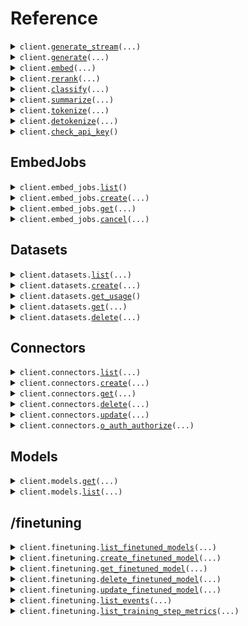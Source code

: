 # Reference
<details><summary><code>client.<a href="src/cohere/base_client.py">generate_stream</a>(...)</code></summary>
<dl>
<dd>

#### 📝 Description

<dl>
<dd>

<dl>
<dd>

> 🚧 Warning
>
> This API is marked as "Legacy" and is no longer maintained. Follow the [migration guide](/docs/migrating-from-cogenerate-to-cochat) to start using the Chat API.

Generates realistic text conditioned on a given input.
</dd>
</dl>
</dd>
</dl>

#### 🔌 Usage

<dl>
<dd>

<dl>
<dd>

```python
from cohere.client import Client

client = Client(
    client_name="YOUR_CLIENT_NAME",
    token="YOUR_TOKEN",
)
response = client.generate_stream(
    prompt="string",
    model="string",
    num_generations=1,
    max_tokens=1,
    truncate="NONE",
    temperature=1.1,
    seed=1,
    preset="string",
    end_sequences=["string"],
    stop_sequences=["string"],
    k=1,
    p=1.1,
    frequency_penalty=1.1,
    presence_penalty=1.1,
    return_likelihoods="GENERATION",
    raw_prompting=True,
)
for chunk in response:
    yield chunk

```
</dd>
</dl>
</dd>
</dl>

#### ⚙️ Parameters

<dl>
<dd>

<dl>
<dd>

**prompt:** `str` 

The input text that serves as the starting point for generating the response.
Note: The prompt will be pre-processed and modified before reaching the model.

    
</dd>
</dl>

<dl>
<dd>

**model:** `typing.Optional[str]` 

The identifier of the model to generate with. Currently available models are `command` (default), `command-nightly` (experimental), `command-light`, and `command-light-nightly` (experimental).
Smaller, "light" models are faster, while larger models will perform better. [Custom models](/docs/training-custom-models) can also be supplied with their full ID.
    
</dd>
</dl>

<dl>
<dd>

**num_generations:** `typing.Optional[int]` — The maximum number of generations that will be returned. Defaults to `1`, min value of `1`, max value of `5`.

    
</dd>
</dl>

<dl>
<dd>

**max_tokens:** `typing.Optional[int]` 

The maximum number of tokens the model will generate as part of the response. Note: Setting a low value may result in incomplete generations.

This parameter is off by default, and if it's not specified, the model will continue generating until it emits an EOS completion token. See [BPE Tokens](/bpe-tokens-wiki) for more details.

Can only be set to `0` if `return_likelihoods` is set to `ALL` to get the likelihood of the prompt.

    
</dd>
</dl>

<dl>
<dd>

**truncate:** `typing.Optional[GenerateStreamRequestTruncate]` 

One of `NONE|START|END` to specify how the API will handle inputs longer than the maximum token length.

Passing `START` will discard the start of the input. `END` will discard the end of the input. In both cases, input is discarded until the remaining input is exactly the maximum input token length for the model.

If `NONE` is selected, when the input exceeds the maximum input token length an error will be returned.
    
</dd>
</dl>

<dl>
<dd>

**temperature:** `typing.Optional[float]` 

A non-negative float that tunes the degree of randomness in generation. Lower temperatures mean less random generations. See [Temperature](/temperature-wiki) for more details.
Defaults to `0.75`, min value of `0.0`, max value of `5.0`.

    
</dd>
</dl>

<dl>
<dd>

**seed:** `typing.Optional[int]` 

If specified, the backend will make a best effort to sample tokens
deterministically, such that repeated requests with the same
seed and parameters should return the same result. However,
determinism cannot be totally guaranteed.
Compatible Deployments: Cohere Platform, Azure, AWS Sagemaker/Bedrock, Private Deployments

    
</dd>
</dl>

<dl>
<dd>

**preset:** `typing.Optional[str]` 

Identifier of a custom preset. A preset is a combination of parameters, such as prompt, temperature etc. You can create presets in the [playground](https://dashboard.cohere.com/playground/generate).
When a preset is specified, the `prompt` parameter becomes optional, and any included parameters will override the preset's parameters.

    
</dd>
</dl>

<dl>
<dd>

**end_sequences:** `typing.Optional[typing.Sequence[str]]` — The generated text will be cut at the beginning of the earliest occurrence of an end sequence. The sequence will be excluded from the text.
    
</dd>
</dl>

<dl>
<dd>

**stop_sequences:** `typing.Optional[typing.Sequence[str]]` — The generated text will be cut at the end of the earliest occurrence of a stop sequence. The sequence will be included the text.
    
</dd>
</dl>

<dl>
<dd>

**k:** `typing.Optional[int]` 

Ensures only the top `k` most likely tokens are considered for generation at each step.
Defaults to `0`, min value of `0`, max value of `500`.

    
</dd>
</dl>

<dl>
<dd>

**p:** `typing.Optional[float]` 

Ensures that only the most likely tokens, with total probability mass of `p`, are considered for generation at each step. If both `k` and `p` are enabled, `p` acts after `k`.
Defaults to `0.75`. min value of `0.01`, max value of `0.99`.

    
</dd>
</dl>

<dl>
<dd>

**frequency_penalty:** `typing.Optional[float]` 

Used to reduce repetitiveness of generated tokens. The higher the value, the stronger a penalty is applied to previously present tokens, proportional to how many times they have already appeared in the prompt or prior generation.

Using `frequency_penalty` in combination with `presence_penalty` is not supported on newer models.

    
</dd>
</dl>

<dl>
<dd>

**presence_penalty:** `typing.Optional[float]` 

Defaults to `0.0`, min value of `0.0`, max value of `1.0`.

Can be used to reduce repetitiveness of generated tokens. Similar to `frequency_penalty`, except that this penalty is applied equally to all tokens that have already appeared, regardless of their exact frequencies.

Using `frequency_penalty` in combination with `presence_penalty` is not supported on newer models.

    
</dd>
</dl>

<dl>
<dd>

**return_likelihoods:** `typing.Optional[GenerateStreamRequestReturnLikelihoods]` 

One of `GENERATION|ALL|NONE` to specify how and if the token likelihoods are returned with the response. Defaults to `NONE`.

If `GENERATION` is selected, the token likelihoods will only be provided for generated text.

If `ALL` is selected, the token likelihoods will be provided both for the prompt and the generated text.
    
</dd>
</dl>

<dl>
<dd>

**raw_prompting:** `typing.Optional[bool]` — When enabled, the user's prompt will be sent to the model without any pre-processing.
    
</dd>
</dl>

<dl>
<dd>

**request_options:** `typing.Optional[RequestOptions]` — Request-specific configuration.
    
</dd>
</dl>
</dd>
</dl>


</dd>
</dl>
</details>

<details><summary><code>client.<a href="src/cohere/base_client.py">generate</a>(...)</code></summary>
<dl>
<dd>

#### 📝 Description

<dl>
<dd>

<dl>
<dd>

> 🚧 Warning
>
> This API is marked as "Legacy" and is no longer maintained. Follow the [migration guide](/docs/migrating-from-cogenerate-to-cochat) to start using the Chat API.

Generates realistic text conditioned on a given input.
</dd>
</dl>
</dd>
</dl>

#### 🔌 Usage

<dl>
<dd>

<dl>
<dd>

```python
from cohere.client import Client

client = Client(
    client_name="YOUR_CLIENT_NAME",
    token="YOUR_TOKEN",
)
client.generate(
    prompt="Please explain to me how LLMs work",
)

```
</dd>
</dl>
</dd>
</dl>

#### ⚙️ Parameters

<dl>
<dd>

<dl>
<dd>

**prompt:** `str` 

The input text that serves as the starting point for generating the response.
Note: The prompt will be pre-processed and modified before reaching the model.

    
</dd>
</dl>

<dl>
<dd>

**model:** `typing.Optional[str]` 

The identifier of the model to generate with. Currently available models are `command` (default), `command-nightly` (experimental), `command-light`, and `command-light-nightly` (experimental).
Smaller, "light" models are faster, while larger models will perform better. [Custom models](/docs/training-custom-models) can also be supplied with their full ID.
    
</dd>
</dl>

<dl>
<dd>

**num_generations:** `typing.Optional[int]` — The maximum number of generations that will be returned. Defaults to `1`, min value of `1`, max value of `5`.

    
</dd>
</dl>

<dl>
<dd>

**max_tokens:** `typing.Optional[int]` 

The maximum number of tokens the model will generate as part of the response. Note: Setting a low value may result in incomplete generations.

This parameter is off by default, and if it's not specified, the model will continue generating until it emits an EOS completion token. See [BPE Tokens](/bpe-tokens-wiki) for more details.

Can only be set to `0` if `return_likelihoods` is set to `ALL` to get the likelihood of the prompt.

    
</dd>
</dl>

<dl>
<dd>

**truncate:** `typing.Optional[GenerateRequestTruncate]` 

One of `NONE|START|END` to specify how the API will handle inputs longer than the maximum token length.

Passing `START` will discard the start of the input. `END` will discard the end of the input. In both cases, input is discarded until the remaining input is exactly the maximum input token length for the model.

If `NONE` is selected, when the input exceeds the maximum input token length an error will be returned.
    
</dd>
</dl>

<dl>
<dd>

**temperature:** `typing.Optional[float]` 

A non-negative float that tunes the degree of randomness in generation. Lower temperatures mean less random generations. See [Temperature](/temperature-wiki) for more details.
Defaults to `0.75`, min value of `0.0`, max value of `5.0`.

    
</dd>
</dl>

<dl>
<dd>

**seed:** `typing.Optional[int]` 

If specified, the backend will make a best effort to sample tokens
deterministically, such that repeated requests with the same
seed and parameters should return the same result. However,
determinism cannot be totally guaranteed.
Compatible Deployments: Cohere Platform, Azure, AWS Sagemaker/Bedrock, Private Deployments

    
</dd>
</dl>

<dl>
<dd>

**preset:** `typing.Optional[str]` 

Identifier of a custom preset. A preset is a combination of parameters, such as prompt, temperature etc. You can create presets in the [playground](https://dashboard.cohere.com/playground/generate).
When a preset is specified, the `prompt` parameter becomes optional, and any included parameters will override the preset's parameters.

    
</dd>
</dl>

<dl>
<dd>

**end_sequences:** `typing.Optional[typing.Sequence[str]]` — The generated text will be cut at the beginning of the earliest occurrence of an end sequence. The sequence will be excluded from the text.
    
</dd>
</dl>

<dl>
<dd>

**stop_sequences:** `typing.Optional[typing.Sequence[str]]` — The generated text will be cut at the end of the earliest occurrence of a stop sequence. The sequence will be included the text.
    
</dd>
</dl>

<dl>
<dd>

**k:** `typing.Optional[int]` 

Ensures only the top `k` most likely tokens are considered for generation at each step.
Defaults to `0`, min value of `0`, max value of `500`.

    
</dd>
</dl>

<dl>
<dd>

**p:** `typing.Optional[float]` 

Ensures that only the most likely tokens, with total probability mass of `p`, are considered for generation at each step. If both `k` and `p` are enabled, `p` acts after `k`.
Defaults to `0.75`. min value of `0.01`, max value of `0.99`.

    
</dd>
</dl>

<dl>
<dd>

**frequency_penalty:** `typing.Optional[float]` 

Used to reduce repetitiveness of generated tokens. The higher the value, the stronger a penalty is applied to previously present tokens, proportional to how many times they have already appeared in the prompt or prior generation.

Using `frequency_penalty` in combination with `presence_penalty` is not supported on newer models.

    
</dd>
</dl>

<dl>
<dd>

**presence_penalty:** `typing.Optional[float]` 

Defaults to `0.0`, min value of `0.0`, max value of `1.0`.

Can be used to reduce repetitiveness of generated tokens. Similar to `frequency_penalty`, except that this penalty is applied equally to all tokens that have already appeared, regardless of their exact frequencies.

Using `frequency_penalty` in combination with `presence_penalty` is not supported on newer models.

    
</dd>
</dl>

<dl>
<dd>

**return_likelihoods:** `typing.Optional[GenerateRequestReturnLikelihoods]` 

One of `GENERATION|ALL|NONE` to specify how and if the token likelihoods are returned with the response. Defaults to `NONE`.

If `GENERATION` is selected, the token likelihoods will only be provided for generated text.

If `ALL` is selected, the token likelihoods will be provided both for the prompt and the generated text.
    
</dd>
</dl>

<dl>
<dd>

**raw_prompting:** `typing.Optional[bool]` — When enabled, the user's prompt will be sent to the model without any pre-processing.
    
</dd>
</dl>

<dl>
<dd>

**request_options:** `typing.Optional[RequestOptions]` — Request-specific configuration.
    
</dd>
</dl>
</dd>
</dl>


</dd>
</dl>
</details>

<details><summary><code>client.<a href="src/cohere/base_client.py">embed</a>(...)</code></summary>
<dl>
<dd>

#### 📝 Description

<dl>
<dd>

<dl>
<dd>

This endpoint returns text embeddings. An embedding is a list of floating point numbers that captures semantic information about the text that it represents.

Embeddings can be used to create text classifiers as well as empower semantic search. To learn more about embeddings, see the embedding page.

If you want to learn more how to use the embedding model, have a look at the [Semantic Search Guide](/docs/semantic-search).
</dd>
</dl>
</dd>
</dl>

#### 🔌 Usage

<dl>
<dd>

<dl>
<dd>

```python
from cohere.client import Client

client = Client(
    client_name="YOUR_CLIENT_NAME",
    token="YOUR_TOKEN",
)
client.embed(
    texts=["string"],
    model="string",
    input_type="search_document",
    embedding_types=["float"],
    truncate="NONE",
)

```
</dd>
</dl>
</dd>
</dl>

#### ⚙️ Parameters

<dl>
<dd>

<dl>
<dd>

**texts:** `typing.Sequence[str]` — An array of strings for the model to embed. Maximum number of texts per call is `96`. We recommend reducing the length of each text to be under `512` tokens for optimal quality.
    
</dd>
</dl>

<dl>
<dd>

**model:** `typing.Optional[str]` 

Defaults to embed-english-v2.0

The identifier of the model. Smaller "light" models are faster, while larger models will perform better. [Custom models](/docs/training-custom-models) can also be supplied with their full ID.

Available models and corresponding embedding dimensions:

* `embed-english-v3.0`  1024
* `embed-multilingual-v3.0`  1024
* `embed-english-light-v3.0`  384
* `embed-multilingual-light-v3.0`  384

* `embed-english-v2.0`  4096
* `embed-english-light-v2.0`  1024
* `embed-multilingual-v2.0`  768
    
</dd>
</dl>

<dl>
<dd>

**input_type:** `typing.Optional[EmbedInputType]` 
    
</dd>
</dl>

<dl>
<dd>

**embedding_types:** `typing.Optional[typing.Sequence[EmbeddingType]]` 

Specifies the types of embeddings you want to get back. Not required and default is None, which returns the Embed Floats response type. Can be one or more of the following types.

* `"float"`: Use this when you want to get back the default float embeddings. Valid for all models.
* `"int8"`: Use this when you want to get back signed int8 embeddings. Valid for only v3 models.
* `"uint8"`: Use this when you want to get back unsigned int8 embeddings. Valid for only v3 models.
* `"binary"`: Use this when you want to get back signed binary embeddings. Valid for only v3 models.
* `"ubinary"`: Use this when you want to get back unsigned binary embeddings. Valid for only v3 models.
    
</dd>
</dl>

<dl>
<dd>

**truncate:** `typing.Optional[EmbedRequestTruncate]` 

One of `NONE|START|END` to specify how the API will handle inputs longer than the maximum token length.

Passing `START` will discard the start of the input. `END` will discard the end of the input. In both cases, input is discarded until the remaining input is exactly the maximum input token length for the model.

If `NONE` is selected, when the input exceeds the maximum input token length an error will be returned.
    
</dd>
</dl>

<dl>
<dd>

**request_options:** `typing.Optional[RequestOptions]` — Request-specific configuration.
    
</dd>
</dl>
</dd>
</dl>


</dd>
</dl>
</details>

<details><summary><code>client.<a href="src/cohere/base_client.py">rerank</a>(...)</code></summary>
<dl>
<dd>

#### 📝 Description

<dl>
<dd>

<dl>
<dd>

This endpoint takes in a query and a list of texts and produces an ordered array with each text assigned a relevance score.
</dd>
</dl>
</dd>
</dl>

#### 🔌 Usage

<dl>
<dd>

<dl>
<dd>

```python
from cohere.client import Client

client = Client(
    client_name="YOUR_CLIENT_NAME",
    token="YOUR_TOKEN",
)
client.rerank(
    model="rerank-english-v3.0",
    query="What is the capital of the United States?",
    documents=[
        "Carson City is the capital city of the American state of Nevada.",
        "The Commonwealth of the Northern Mariana Islands is a group of islands in the Pacific Ocean. Its capital is Saipan.",
        "Washington, D.C. (also known as simply Washington or D.C., and officially as the District of Columbia) is the capital of the United States. It is a federal district.",
        "Capital punishment (the death penalty) has existed in the United States since beforethe United States was a country. As of 2017, capital punishment is legal in 30 of the 50 states.",
    ],
)

```
</dd>
</dl>
</dd>
</dl>

#### ⚙️ Parameters

<dl>
<dd>

<dl>
<dd>

**query:** `str` — The search query
    
</dd>
</dl>

<dl>
<dd>

**documents:** `typing.Sequence[RerankRequestDocumentsItem]` 

A list of document objects or strings to rerank.
If a document is provided the text fields is required and all other fields will be preserved in the response.

The total max chunks (length of documents * max_chunks_per_doc) must be less than 10000.

We recommend a maximum of 1,000 documents for optimal endpoint performance.
    
</dd>
</dl>

<dl>
<dd>

**model:** `typing.Optional[str]` — The identifier of the model to use, one of : `rerank-english-v3.0`, `rerank-multilingual-v3.0`, `rerank-english-v2.0`, `rerank-multilingual-v2.0`
    
</dd>
</dl>

<dl>
<dd>

**top_n:** `typing.Optional[int]` — The number of most relevant documents or indices to return, defaults to the length of the documents
    
</dd>
</dl>

<dl>
<dd>

**rank_fields:** `typing.Optional[typing.Sequence[str]]` — If a JSON object is provided, you can specify which keys you would like to have considered for reranking. The model will rerank based on order of the fields passed in (i.e. rank_fields=['title','author','text'] will rerank using the values in title, author, text  sequentially. If the length of title, author, and text exceeds the context length of the model, the chunking will not re-consider earlier fields). If not provided, the model will use the default text field for ranking.
    
</dd>
</dl>

<dl>
<dd>

**return_documents:** `typing.Optional[bool]` 

- If false, returns results without the doc text - the api will return a list of {index, relevance score} where index is inferred from the list passed into the request.
- If true, returns results with the doc text passed in - the api will return an ordered list of {index, text, relevance score} where index + text refers to the list passed into the request.
    
</dd>
</dl>

<dl>
<dd>

**max_chunks_per_doc:** `typing.Optional[int]` — The maximum number of chunks to produce internally from a document
    
</dd>
</dl>

<dl>
<dd>

**request_options:** `typing.Optional[RequestOptions]` — Request-specific configuration.
    
</dd>
</dl>
</dd>
</dl>


</dd>
</dl>
</details>

<details><summary><code>client.<a href="src/cohere/base_client.py">classify</a>(...)</code></summary>
<dl>
<dd>

#### 📝 Description

<dl>
<dd>

<dl>
<dd>

This endpoint makes a prediction about which label fits the specified text inputs best. To make a prediction, Classify uses the provided `examples` of text + label pairs as a reference.
Note: [Fine-tuned models](https://docs.cohere.com/docs/classify-fine-tuning) trained on classification examples don't require the `examples` parameter to be passed in explicitly.
</dd>
</dl>
</dd>
</dl>

#### 🔌 Usage

<dl>
<dd>

<dl>
<dd>

```python
from cohere import ClassifyExample
from cohere.client import Client

client = Client(
    client_name="YOUR_CLIENT_NAME",
    token="YOUR_TOKEN",
)
client.classify(
    inputs=["Confirm your email address", "hey i need u to send some $"],
    examples=[
        ClassifyExample(
            text="Dermatologists don't like her!",
            label="Spam",
        ),
        ClassifyExample(
            text="Hello, open to this?",
            label="Spam",
        ),
        ClassifyExample(
            text="I need help please wire me $1000 right now",
            label="Spam",
        ),
        ClassifyExample(
            text="Nice to know you ;)",
            label="Spam",
        ),
        ClassifyExample(
            text="Please help me?",
            label="Spam",
        ),
        ClassifyExample(
            text="Your parcel will be delivered today",
            label="Not spam",
        ),
        ClassifyExample(
            text="Review changes to our Terms and Conditions",
            label="Not spam",
        ),
        ClassifyExample(
            text="Weekly sync notes",
            label="Not spam",
        ),
        ClassifyExample(
            text="Re: Follow up from today’s meeting",
            label="Not spam",
        ),
        ClassifyExample(
            text="Pre-read for tomorrow",
            label="Not spam",
        ),
    ],
)

```
</dd>
</dl>
</dd>
</dl>

#### ⚙️ Parameters

<dl>
<dd>

<dl>
<dd>

**inputs:** `typing.Sequence[str]` 

A list of up to 96 texts to be classified. Each one must be a non-empty string.
There is, however, no consistent, universal limit to the length a particular input can be. We perform classification on the first `x` tokens of each input, and `x` varies depending on which underlying model is powering classification. The maximum token length for each model is listed in the "max tokens" column [here](https://docs.cohere.com/docs/models).
Note: by default the `truncate` parameter is set to `END`, so tokens exceeding the limit will be automatically dropped. This behavior can be disabled by setting `truncate` to `NONE`, which will result in validation errors for longer texts.
    
</dd>
</dl>

<dl>
<dd>

**examples:** `typing.Optional[typing.Sequence[ClassifyExample]]` 

An array of examples to provide context to the model. Each example is a text string and its associated label/class. Each unique label requires at least 2 examples associated with it; the maximum number of examples is 2500, and each example has a maximum length of 512 tokens. The values should be structured as `{text: "...",label: "..."}`.
Note: [Fine-tuned Models](https://docs.cohere.com/docs/classify-fine-tuning) trained on classification examples don't require the `examples` parameter to be passed in explicitly.
    
</dd>
</dl>

<dl>
<dd>

**model:** `typing.Optional[str]` — The identifier of the model. Currently available models are `embed-multilingual-v2.0`, `embed-english-light-v2.0`, and `embed-english-v2.0` (default). Smaller "light" models are faster, while larger models will perform better. [Fine-tuned models](https://docs.cohere.com/docs/fine-tuning) can also be supplied with their full ID.
    
</dd>
</dl>

<dl>
<dd>

**preset:** `typing.Optional[str]` — The ID of a custom playground preset. You can create presets in the [playground](https://dashboard.cohere.com/playground/classify?model=large). If you use a preset, all other parameters become optional, and any included parameters will override the preset's parameters.
    
</dd>
</dl>

<dl>
<dd>

**truncate:** `typing.Optional[ClassifyRequestTruncate]` 

One of `NONE|START|END` to specify how the API will handle inputs longer than the maximum token length.
Passing `START` will discard the start of the input. `END` will discard the end of the input. In both cases, input is discarded until the remaining input is exactly the maximum input token length for the model.
If `NONE` is selected, when the input exceeds the maximum input token length an error will be returned.
    
</dd>
</dl>

<dl>
<dd>

**request_options:** `typing.Optional[RequestOptions]` — Request-specific configuration.
    
</dd>
</dl>
</dd>
</dl>


</dd>
</dl>
</details>

<details><summary><code>client.<a href="src/cohere/base_client.py">summarize</a>(...)</code></summary>
<dl>
<dd>

#### 📝 Description

<dl>
<dd>

<dl>
<dd>

> 🚧 Warning
>
> This API is marked as "Legacy" and is no longer maintained. Follow the [migration guide](/docs/migrating-from-cogenerate-to-cochat) to start using the Chat API.

Generates a summary in English for a given text.
</dd>
</dl>
</dd>
</dl>

#### 🔌 Usage

<dl>
<dd>

<dl>
<dd>

```python
from cohere.client import Client

client = Client(
    client_name="YOUR_CLIENT_NAME",
    token="YOUR_TOKEN",
)
client.summarize(
    text='Ice cream is a sweetened frozen food typically eaten as a snack or dessert. It may be made from milk or cream and is flavoured with a sweetener, either sugar or an alternative, and a spice, such as cocoa or vanilla, or with fruit such as strawberries or peaches. It can also be made by whisking a flavored cream base and liquid nitrogen together. Food coloring is sometimes added, in addition to stabilizers. The mixture is cooled below the freezing point of water and stirred to incorporate air spaces and to prevent detectable ice crystals from forming. The result is a smooth, semi-solid foam that is solid at very low temperatures (below 2 °C or 35 °F). It becomes more malleable as its temperature increases.\n\nThe meaning of the name "ice cream" varies from one country to another. In some countries, such as the United States, "ice cream" applies only to a specific variety, and most governments regulate the commercial use of the various terms according to the relative quantities of the main ingredients, notably the amount of cream. Products that do not meet the criteria to be called ice cream are sometimes labelled "frozen dairy dessert" instead. In other countries, such as Italy and Argentina, one word is used fo\r all variants. Analogues made from dairy alternatives, such as goat\'s or sheep\'s milk, or milk substitutes (e.g., soy, cashew, coconut, almond milk or tofu), are available for those who are lactose intolerant, allergic to dairy protein or vegan.',
)

```
</dd>
</dl>
</dd>
</dl>

#### ⚙️ Parameters

<dl>
<dd>

<dl>
<dd>

**text:** `str` — The text to generate a summary for. Can be up to 100,000 characters long. Currently the only supported language is English.
    
</dd>
</dl>

<dl>
<dd>

**length:** `typing.Optional[SummarizeRequestLength]` — One of `short`, `medium`, `long`, or `auto` defaults to `auto`. Indicates the approximate length of the summary. If `auto` is selected, the best option will be picked based on the input text.
    
</dd>
</dl>

<dl>
<dd>

**format:** `typing.Optional[SummarizeRequestFormat]` — One of `paragraph`, `bullets`, or `auto`, defaults to `auto`. Indicates the style in which the summary will be delivered - in a free form paragraph or in bullet points. If `auto` is selected, the best option will be picked based on the input text.
    
</dd>
</dl>

<dl>
<dd>

**model:** `typing.Optional[str]` — The identifier of the model to generate the summary with. Currently available models are `command` (default), `command-nightly` (experimental), `command-light`, and `command-light-nightly` (experimental). Smaller, "light" models are faster, while larger models will perform better.
    
</dd>
</dl>

<dl>
<dd>

**extractiveness:** `typing.Optional[SummarizeRequestExtractiveness]` — One of `low`, `medium`, `high`, or `auto`, defaults to `auto`. Controls how close to the original text the summary is. `high` extractiveness summaries will lean towards reusing sentences verbatim, while `low` extractiveness summaries will tend to paraphrase more. If `auto` is selected, the best option will be picked based on the input text.
    
</dd>
</dl>

<dl>
<dd>

**temperature:** `typing.Optional[float]` — Ranges from 0 to 5. Controls the randomness of the output. Lower values tend to generate more “predictable” output, while higher values tend to generate more “creative” output. The sweet spot is typically between 0 and 1.
    
</dd>
</dl>

<dl>
<dd>

**additional_command:** `typing.Optional[str]` — A free-form instruction for modifying how the summaries get generated. Should complete the sentence "Generate a summary _". Eg. "focusing on the next steps" or "written by Yoda"
    
</dd>
</dl>

<dl>
<dd>

**request_options:** `typing.Optional[RequestOptions]` — Request-specific configuration.
    
</dd>
</dl>
</dd>
</dl>


</dd>
</dl>
</details>

<details><summary><code>client.<a href="src/cohere/base_client.py">tokenize</a>(...)</code></summary>
<dl>
<dd>

#### 📝 Description

<dl>
<dd>

<dl>
<dd>

This endpoint splits input text into smaller units called tokens using byte-pair encoding (BPE). To learn more about tokenization and byte pair encoding, see the tokens page.
</dd>
</dl>
</dd>
</dl>

#### 🔌 Usage

<dl>
<dd>

<dl>
<dd>

```python
from cohere.client import Client

client = Client(
    client_name="YOUR_CLIENT_NAME",
    token="YOUR_TOKEN",
)
client.tokenize(
    text="tokenize me! :D",
    model="command",
)

```
</dd>
</dl>
</dd>
</dl>

#### ⚙️ Parameters

<dl>
<dd>

<dl>
<dd>

**text:** `str` — The string to be tokenized, the minimum text length is 1 character, and the maximum text length is 65536 characters.
    
</dd>
</dl>

<dl>
<dd>

**model:** `str` — An optional parameter to provide the model name. This will ensure that the tokenization uses the tokenizer used by that model.
    
</dd>
</dl>

<dl>
<dd>

**request_options:** `typing.Optional[RequestOptions]` — Request-specific configuration.
    
</dd>
</dl>
</dd>
</dl>


</dd>
</dl>
</details>

<details><summary><code>client.<a href="src/cohere/base_client.py">detokenize</a>(...)</code></summary>
<dl>
<dd>

#### 📝 Description

<dl>
<dd>

<dl>
<dd>

This endpoint takes tokens using byte-pair encoding and returns their text representation. To learn more about tokenization and byte pair encoding, see the tokens page.
</dd>
</dl>
</dd>
</dl>

#### 🔌 Usage

<dl>
<dd>

<dl>
<dd>

```python
from cohere.client import Client

client = Client(
    client_name="YOUR_CLIENT_NAME",
    token="YOUR_TOKEN",
)
client.detokenize(
    tokens=[10104, 12221, 1315, 34, 1420, 69],
    model="command",
)

```
</dd>
</dl>
</dd>
</dl>

#### ⚙️ Parameters

<dl>
<dd>

<dl>
<dd>

**tokens:** `typing.Sequence[int]` — The list of tokens to be detokenized.
    
</dd>
</dl>

<dl>
<dd>

**model:** `str` — An optional parameter to provide the model name. This will ensure that the detokenization is done by the tokenizer used by that model.
    
</dd>
</dl>

<dl>
<dd>

**request_options:** `typing.Optional[RequestOptions]` — Request-specific configuration.
    
</dd>
</dl>
</dd>
</dl>


</dd>
</dl>
</details>

<details><summary><code>client.<a href="src/cohere/base_client.py">check_api_key</a>()</code></summary>
<dl>
<dd>

#### 📝 Description

<dl>
<dd>

<dl>
<dd>

Checks that the api key in the Authorization header is valid and active
</dd>
</dl>
</dd>
</dl>

#### 🔌 Usage

<dl>
<dd>

<dl>
<dd>

```python
from cohere.client import Client

client = Client(
    client_name="YOUR_CLIENT_NAME",
    token="YOUR_TOKEN",
)
client.check_api_key()

```
</dd>
</dl>
</dd>
</dl>

#### ⚙️ Parameters

<dl>
<dd>

<dl>
<dd>

**request_options:** `typing.Optional[RequestOptions]` — Request-specific configuration.
    
</dd>
</dl>
</dd>
</dl>


</dd>
</dl>
</details>

## EmbedJobs
<details><summary><code>client.embed_jobs.<a href="src/cohere/embed_jobs/client.py">list</a>()</code></summary>
<dl>
<dd>

#### 📝 Description

<dl>
<dd>

<dl>
<dd>

The list embed job endpoint allows users to view all embed jobs history for that specific user.
</dd>
</dl>
</dd>
</dl>

#### 🔌 Usage

<dl>
<dd>

<dl>
<dd>

```python
from cohere.client import Client

client = Client(
    client_name="YOUR_CLIENT_NAME",
    token="YOUR_TOKEN",
)
client.embed_jobs.list()

```
</dd>
</dl>
</dd>
</dl>

#### ⚙️ Parameters

<dl>
<dd>

<dl>
<dd>

**request_options:** `typing.Optional[RequestOptions]` — Request-specific configuration.
    
</dd>
</dl>
</dd>
</dl>


</dd>
</dl>
</details>

<details><summary><code>client.embed_jobs.<a href="src/cohere/embed_jobs/client.py">create</a>(...)</code></summary>
<dl>
<dd>

#### 📝 Description

<dl>
<dd>

<dl>
<dd>

This API launches an async Embed job for a [Dataset](https://docs.cohere.com/docs/datasets) of type `embed-input`. The result of a completed embed job is new Dataset of type `embed-output`, which contains the original text entries and the corresponding embeddings.
</dd>
</dl>
</dd>
</dl>

#### 🔌 Usage

<dl>
<dd>

<dl>
<dd>

```python
from cohere.client import Client

client = Client(
    client_name="YOUR_CLIENT_NAME",
    token="YOUR_TOKEN",
)
client.embed_jobs.create(
    model="model",
    dataset_id="dataset_id",
    input_type="search_document",
)

```
</dd>
</dl>
</dd>
</dl>

#### ⚙️ Parameters

<dl>
<dd>

<dl>
<dd>

**model:** `str` 

ID of the embedding model.

Available models and corresponding embedding dimensions:

- `embed-english-v3.0` : 1024
- `embed-multilingual-v3.0` : 1024
- `embed-english-light-v3.0` : 384
- `embed-multilingual-light-v3.0` : 384

    
</dd>
</dl>

<dl>
<dd>

**dataset_id:** `str` — ID of a [Dataset](https://docs.cohere.com/docs/datasets). The Dataset must be of type `embed-input` and must have a validation status `Validated`
    
</dd>
</dl>

<dl>
<dd>

**input_type:** `EmbedInputType` 
    
</dd>
</dl>

<dl>
<dd>

**name:** `typing.Optional[str]` — The name of the embed job.
    
</dd>
</dl>

<dl>
<dd>

**embedding_types:** `typing.Optional[typing.Sequence[EmbeddingType]]` 

Specifies the types of embeddings you want to get back. Not required and default is None, which returns the Embed Floats response type. Can be one or more of the following types.

* `"float"`: Use this when you want to get back the default float embeddings. Valid for all models.
* `"int8"`: Use this when you want to get back signed int8 embeddings. Valid for only v3 models.
* `"uint8"`: Use this when you want to get back unsigned int8 embeddings. Valid for only v3 models.
* `"binary"`: Use this when you want to get back signed binary embeddings. Valid for only v3 models.
* `"ubinary"`: Use this when you want to get back unsigned binary embeddings. Valid for only v3 models.
    
</dd>
</dl>

<dl>
<dd>

**truncate:** `typing.Optional[CreateEmbedJobRequestTruncate]` 

One of `START|END` to specify how the API will handle inputs longer than the maximum token length.

Passing `START` will discard the start of the input. `END` will discard the end of the input. In both cases, input is discarded until the remaining input is exactly the maximum input token length for the model.

    
</dd>
</dl>

<dl>
<dd>

**request_options:** `typing.Optional[RequestOptions]` — Request-specific configuration.
    
</dd>
</dl>
</dd>
</dl>


</dd>
</dl>
</details>

<details><summary><code>client.embed_jobs.<a href="src/cohere/embed_jobs/client.py">get</a>(...)</code></summary>
<dl>
<dd>

#### 📝 Description

<dl>
<dd>

<dl>
<dd>

This API retrieves the details about an embed job started by the same user.
</dd>
</dl>
</dd>
</dl>

#### 🔌 Usage

<dl>
<dd>

<dl>
<dd>

```python
from cohere.client import Client

client = Client(
    client_name="YOUR_CLIENT_NAME",
    token="YOUR_TOKEN",
)
client.embed_jobs.get(
    id="id",
)

```
</dd>
</dl>
</dd>
</dl>

#### ⚙️ Parameters

<dl>
<dd>

<dl>
<dd>

**id:** `str` — The ID of the embed job to retrieve.
    
</dd>
</dl>

<dl>
<dd>

**request_options:** `typing.Optional[RequestOptions]` — Request-specific configuration.
    
</dd>
</dl>
</dd>
</dl>


</dd>
</dl>
</details>

<details><summary><code>client.embed_jobs.<a href="src/cohere/embed_jobs/client.py">cancel</a>(...)</code></summary>
<dl>
<dd>

#### 📝 Description

<dl>
<dd>

<dl>
<dd>

This API allows users to cancel an active embed job. Once invoked, the embedding process will be terminated, and users will be charged for the embeddings processed up to the cancellation point. It's important to note that partial results will not be available to users after cancellation.
</dd>
</dl>
</dd>
</dl>

#### 🔌 Usage

<dl>
<dd>

<dl>
<dd>

```python
from cohere.client import Client

client = Client(
    client_name="YOUR_CLIENT_NAME",
    token="YOUR_TOKEN",
)
client.embed_jobs.cancel(
    id="id",
)

```
</dd>
</dl>
</dd>
</dl>

#### ⚙️ Parameters

<dl>
<dd>

<dl>
<dd>

**id:** `str` — The ID of the embed job to cancel.
    
</dd>
</dl>

<dl>
<dd>

**request_options:** `typing.Optional[RequestOptions]` — Request-specific configuration.
    
</dd>
</dl>
</dd>
</dl>


</dd>
</dl>
</details>

## Datasets
<details><summary><code>client.datasets.<a href="src/cohere/datasets/client.py">list</a>(...)</code></summary>
<dl>
<dd>

#### 📝 Description

<dl>
<dd>

<dl>
<dd>

List datasets that have been created.
</dd>
</dl>
</dd>
</dl>

#### 🔌 Usage

<dl>
<dd>

<dl>
<dd>

```python
from cohere.client import Client

client = Client(
    client_name="YOUR_CLIENT_NAME",
    token="YOUR_TOKEN",
)
client.datasets.list()

```
</dd>
</dl>
</dd>
</dl>

#### ⚙️ Parameters

<dl>
<dd>

<dl>
<dd>

**dataset_type:** `typing.Optional[str]` — optional filter by dataset type
    
</dd>
</dl>

<dl>
<dd>

**before:** `typing.Optional[dt.datetime]` — optional filter before a date
    
</dd>
</dl>

<dl>
<dd>

**after:** `typing.Optional[dt.datetime]` — optional filter after a date
    
</dd>
</dl>

<dl>
<dd>

**limit:** `typing.Optional[float]` — optional limit to number of results
    
</dd>
</dl>

<dl>
<dd>

**offset:** `typing.Optional[float]` — optional offset to start of results
    
</dd>
</dl>

<dl>
<dd>

**validation_status:** `typing.Optional[DatasetValidationStatus]` — optional filter by validation status
    
</dd>
</dl>

<dl>
<dd>

**request_options:** `typing.Optional[RequestOptions]` — Request-specific configuration.
    
</dd>
</dl>
</dd>
</dl>


</dd>
</dl>
</details>

<details><summary><code>client.datasets.<a href="src/cohere/datasets/client.py">create</a>(...)</code></summary>
<dl>
<dd>

#### 📝 Description

<dl>
<dd>

<dl>
<dd>

Create a dataset by uploading a file. See ['Dataset Creation'](https://docs.cohere.com/docs/datasets#dataset-creation) for more information.
</dd>
</dl>
</dd>
</dl>

#### 🔌 Usage

<dl>
<dd>

<dl>
<dd>

```python
from cohere.client import Client

client = Client(
    client_name="YOUR_CLIENT_NAME",
    token="YOUR_TOKEN",
)
client.datasets.create(
    name="name",
    type="embed-input",
)

```
</dd>
</dl>
</dd>
</dl>

#### ⚙️ Parameters

<dl>
<dd>

<dl>
<dd>

**name:** `str` — The name of the uploaded dataset.
    
</dd>
</dl>

<dl>
<dd>

**type:** `DatasetType` — The dataset type, which is used to validate the data. Valid types are `embed-input`, `reranker-finetune-input`, `single-label-classification-finetune-input`, `chat-finetune-input`, and `multi-label-classification-finetune-input`.
    
</dd>
</dl>

<dl>
<dd>

**data:** `from __future__ import annotations

core.File` — See core.File for more documentation
    
</dd>
</dl>

<dl>
<dd>

**keep_original_file:** `typing.Optional[bool]` — Indicates if the original file should be stored.
    
</dd>
</dl>

<dl>
<dd>

**skip_malformed_input:** `typing.Optional[bool]` — Indicates whether rows with malformed input should be dropped (instead of failing the validation check). Dropped rows will be returned in the warnings field.
    
</dd>
</dl>

<dl>
<dd>

**keep_fields:** `typing.Optional[typing.Union[str, typing.Sequence[str]]]` — List of names of fields that will be persisted in the Dataset. By default the Dataset will retain only the required fields indicated in the [schema for the corresponding Dataset type](https://docs.cohere.com/docs/datasets#dataset-types). For example, datasets of type `embed-input` will drop all fields other than the required `text` field. If any of the fields in `keep_fields` are missing from the uploaded file, Dataset validation will fail.
    
</dd>
</dl>

<dl>
<dd>

**optional_fields:** `typing.Optional[typing.Union[str, typing.Sequence[str]]]` — List of names of fields that will be persisted in the Dataset. By default the Dataset will retain only the required fields indicated in the [schema for the corresponding Dataset type](https://docs.cohere.com/docs/datasets#dataset-types). For example, Datasets of type `embed-input` will drop all fields other than the required `text` field. If any of the fields in `optional_fields` are missing from the uploaded file, Dataset validation will pass.
    
</dd>
</dl>

<dl>
<dd>

**text_separator:** `typing.Optional[str]` — Raw .txt uploads will be split into entries using the text_separator value.
    
</dd>
</dl>

<dl>
<dd>

**csv_delimiter:** `typing.Optional[str]` — The delimiter used for .csv uploads.
    
</dd>
</dl>

<dl>
<dd>

**dry_run:** `typing.Optional[bool]` — flag to enable dry_run mode
    
</dd>
</dl>

<dl>
<dd>

**eval_data:** `from __future__ import annotations

typing.Optional[core.File]` — See core.File for more documentation
    
</dd>
</dl>

<dl>
<dd>

**request_options:** `typing.Optional[RequestOptions]` — Request-specific configuration.
    
</dd>
</dl>
</dd>
</dl>


</dd>
</dl>
</details>

<details><summary><code>client.datasets.<a href="src/cohere/datasets/client.py">get_usage</a>()</code></summary>
<dl>
<dd>

#### 📝 Description

<dl>
<dd>

<dl>
<dd>

View the dataset storage usage for your Organization. Each Organization can have up to 10GB of storage across all their users.
</dd>
</dl>
</dd>
</dl>

#### 🔌 Usage

<dl>
<dd>

<dl>
<dd>

```python
from cohere.client import Client

client = Client(
    client_name="YOUR_CLIENT_NAME",
    token="YOUR_TOKEN",
)
client.datasets.get_usage()

```
</dd>
</dl>
</dd>
</dl>

#### ⚙️ Parameters

<dl>
<dd>

<dl>
<dd>

**request_options:** `typing.Optional[RequestOptions]` — Request-specific configuration.
    
</dd>
</dl>
</dd>
</dl>


</dd>
</dl>
</details>

<details><summary><code>client.datasets.<a href="src/cohere/datasets/client.py">get</a>(...)</code></summary>
<dl>
<dd>

#### 📝 Description

<dl>
<dd>

<dl>
<dd>

Retrieve a dataset by ID. See ['Datasets'](https://docs.cohere.com/docs/datasets) for more information.
</dd>
</dl>
</dd>
</dl>

#### 🔌 Usage

<dl>
<dd>

<dl>
<dd>

```python
from cohere.client import Client

client = Client(
    client_name="YOUR_CLIENT_NAME",
    token="YOUR_TOKEN",
)
client.datasets.get(
    id="id",
)

```
</dd>
</dl>
</dd>
</dl>

#### ⚙️ Parameters

<dl>
<dd>

<dl>
<dd>

**id:** `str` 
    
</dd>
</dl>

<dl>
<dd>

**request_options:** `typing.Optional[RequestOptions]` — Request-specific configuration.
    
</dd>
</dl>
</dd>
</dl>


</dd>
</dl>
</details>

<details><summary><code>client.datasets.<a href="src/cohere/datasets/client.py">delete</a>(...)</code></summary>
<dl>
<dd>

#### 📝 Description

<dl>
<dd>

<dl>
<dd>

Delete a dataset by ID. Datasets are automatically deleted after 30 days, but they can also be deleted manually.
</dd>
</dl>
</dd>
</dl>

#### 🔌 Usage

<dl>
<dd>

<dl>
<dd>

```python
from cohere.client import Client

client = Client(
    client_name="YOUR_CLIENT_NAME",
    token="YOUR_TOKEN",
)
client.datasets.delete(
    id="id",
)

```
</dd>
</dl>
</dd>
</dl>

#### ⚙️ Parameters

<dl>
<dd>

<dl>
<dd>

**id:** `str` 
    
</dd>
</dl>

<dl>
<dd>

**request_options:** `typing.Optional[RequestOptions]` — Request-specific configuration.
    
</dd>
</dl>
</dd>
</dl>


</dd>
</dl>
</details>

## Connectors
<details><summary><code>client.connectors.<a href="src/cohere/connectors/client.py">list</a>(...)</code></summary>
<dl>
<dd>

#### 📝 Description

<dl>
<dd>

<dl>
<dd>

Returns a list of connectors ordered by descending creation date (newer first). See ['Managing your Connector'](https://docs.cohere.com/docs/managing-your-connector) for more information.
</dd>
</dl>
</dd>
</dl>

#### 🔌 Usage

<dl>
<dd>

<dl>
<dd>

```python
from cohere.client import Client

client = Client(
    client_name="YOUR_CLIENT_NAME",
    token="YOUR_TOKEN",
)
client.connectors.list()

```
</dd>
</dl>
</dd>
</dl>

#### ⚙️ Parameters

<dl>
<dd>

<dl>
<dd>

**limit:** `typing.Optional[float]` — Maximum number of connectors to return [0, 100].
    
</dd>
</dl>

<dl>
<dd>

**offset:** `typing.Optional[float]` — Number of connectors to skip before returning results [0, inf].
    
</dd>
</dl>

<dl>
<dd>

**request_options:** `typing.Optional[RequestOptions]` — Request-specific configuration.
    
</dd>
</dl>
</dd>
</dl>


</dd>
</dl>
</details>

<details><summary><code>client.connectors.<a href="src/cohere/connectors/client.py">create</a>(...)</code></summary>
<dl>
<dd>

#### 📝 Description

<dl>
<dd>

<dl>
<dd>

Creates a new connector. The connector is tested during registration and will cancel registration when the test is unsuccessful. See ['Creating and Deploying a Connector'](https://docs.cohere.com/docs/creating-and-deploying-a-connector) for more information.
</dd>
</dl>
</dd>
</dl>

#### 🔌 Usage

<dl>
<dd>

<dl>
<dd>

```python
from cohere.client import Client

client = Client(
    client_name="YOUR_CLIENT_NAME",
    token="YOUR_TOKEN",
)
client.connectors.create(
    name="name",
    url="url",
)

```
</dd>
</dl>
</dd>
</dl>

#### ⚙️ Parameters

<dl>
<dd>

<dl>
<dd>

**name:** `str` — A human-readable name for the connector.
    
</dd>
</dl>

<dl>
<dd>

**url:** `str` — The URL of the connector that will be used to search for documents.
    
</dd>
</dl>

<dl>
<dd>

**description:** `typing.Optional[str]` — A description of the connector.
    
</dd>
</dl>

<dl>
<dd>

**excludes:** `typing.Optional[typing.Sequence[str]]` — A list of fields to exclude from the prompt (fields remain in the document).
    
</dd>
</dl>

<dl>
<dd>

**oauth:** `typing.Optional[CreateConnectorOAuth]` — The OAuth 2.0 configuration for the connector. Cannot be specified if service_auth is specified.
    
</dd>
</dl>

<dl>
<dd>

**active:** `typing.Optional[bool]` — Whether the connector is active or not.
    
</dd>
</dl>

<dl>
<dd>

**continue_on_failure:** `typing.Optional[bool]` — Whether a chat request should continue or not if the request to this connector fails.
    
</dd>
</dl>

<dl>
<dd>

**service_auth:** `typing.Optional[CreateConnectorServiceAuth]` — The service to service authentication configuration for the connector. Cannot be specified if oauth is specified.
    
</dd>
</dl>

<dl>
<dd>

**request_options:** `typing.Optional[RequestOptions]` — Request-specific configuration.
    
</dd>
</dl>
</dd>
</dl>


</dd>
</dl>
</details>

<details><summary><code>client.connectors.<a href="src/cohere/connectors/client.py">get</a>(...)</code></summary>
<dl>
<dd>

#### 📝 Description

<dl>
<dd>

<dl>
<dd>

Retrieve a connector by ID. See ['Connectors'](https://docs.cohere.com/docs/connectors) for more information.
</dd>
</dl>
</dd>
</dl>

#### 🔌 Usage

<dl>
<dd>

<dl>
<dd>

```python
from cohere.client import Client

client = Client(
    client_name="YOUR_CLIENT_NAME",
    token="YOUR_TOKEN",
)
client.connectors.get(
    id="id",
)

```
</dd>
</dl>
</dd>
</dl>

#### ⚙️ Parameters

<dl>
<dd>

<dl>
<dd>

**id:** `str` — The ID of the connector to retrieve.
    
</dd>
</dl>

<dl>
<dd>

**request_options:** `typing.Optional[RequestOptions]` — Request-specific configuration.
    
</dd>
</dl>
</dd>
</dl>


</dd>
</dl>
</details>

<details><summary><code>client.connectors.<a href="src/cohere/connectors/client.py">delete</a>(...)</code></summary>
<dl>
<dd>

#### 📝 Description

<dl>
<dd>

<dl>
<dd>

Delete a connector by ID. See ['Connectors'](https://docs.cohere.com/docs/connectors) for more information.
</dd>
</dl>
</dd>
</dl>

#### 🔌 Usage

<dl>
<dd>

<dl>
<dd>

```python
from cohere.client import Client

client = Client(
    client_name="YOUR_CLIENT_NAME",
    token="YOUR_TOKEN",
)
client.connectors.delete(
    id="id",
)

```
</dd>
</dl>
</dd>
</dl>

#### ⚙️ Parameters

<dl>
<dd>

<dl>
<dd>

**id:** `str` — The ID of the connector to delete.
    
</dd>
</dl>

<dl>
<dd>

**request_options:** `typing.Optional[RequestOptions]` — Request-specific configuration.
    
</dd>
</dl>
</dd>
</dl>


</dd>
</dl>
</details>

<details><summary><code>client.connectors.<a href="src/cohere/connectors/client.py">update</a>(...)</code></summary>
<dl>
<dd>

#### 📝 Description

<dl>
<dd>

<dl>
<dd>

Update a connector by ID. Omitted fields will not be updated. See ['Managing your Connector'](https://docs.cohere.com/docs/managing-your-connector) for more information.
</dd>
</dl>
</dd>
</dl>

#### 🔌 Usage

<dl>
<dd>

<dl>
<dd>

```python
from cohere.client import Client

client = Client(
    client_name="YOUR_CLIENT_NAME",
    token="YOUR_TOKEN",
)
client.connectors.update(
    id="id",
)

```
</dd>
</dl>
</dd>
</dl>

#### ⚙️ Parameters

<dl>
<dd>

<dl>
<dd>

**id:** `str` — The ID of the connector to update.
    
</dd>
</dl>

<dl>
<dd>

**name:** `typing.Optional[str]` — A human-readable name for the connector.
    
</dd>
</dl>

<dl>
<dd>

**url:** `typing.Optional[str]` — The URL of the connector that will be used to search for documents.
    
</dd>
</dl>

<dl>
<dd>

**excludes:** `typing.Optional[typing.Sequence[str]]` — A list of fields to exclude from the prompt (fields remain in the document).
    
</dd>
</dl>

<dl>
<dd>

**oauth:** `typing.Optional[CreateConnectorOAuth]` — The OAuth 2.0 configuration for the connector. Cannot be specified if service_auth is specified.
    
</dd>
</dl>

<dl>
<dd>

**active:** `typing.Optional[bool]` 
    
</dd>
</dl>

<dl>
<dd>

**continue_on_failure:** `typing.Optional[bool]` 
    
</dd>
</dl>

<dl>
<dd>

**service_auth:** `typing.Optional[CreateConnectorServiceAuth]` — The service to service authentication configuration for the connector. Cannot be specified if oauth is specified.
    
</dd>
</dl>

<dl>
<dd>

**request_options:** `typing.Optional[RequestOptions]` — Request-specific configuration.
    
</dd>
</dl>
</dd>
</dl>


</dd>
</dl>
</details>

<details><summary><code>client.connectors.<a href="src/cohere/connectors/client.py">o_auth_authorize</a>(...)</code></summary>
<dl>
<dd>

#### 📝 Description

<dl>
<dd>

<dl>
<dd>

Authorize the connector with the given ID for the connector oauth app. See ['Connector Authentication'](https://docs.cohere.com/docs/connector-authentication) for more information.
</dd>
</dl>
</dd>
</dl>

#### 🔌 Usage

<dl>
<dd>

<dl>
<dd>

```python
from cohere.client import Client

client = Client(
    client_name="YOUR_CLIENT_NAME",
    token="YOUR_TOKEN",
)
client.connectors.o_auth_authorize(
    id="id",
)

```
</dd>
</dl>
</dd>
</dl>

#### ⚙️ Parameters

<dl>
<dd>

<dl>
<dd>

**id:** `str` — The ID of the connector to authorize.
    
</dd>
</dl>

<dl>
<dd>

**after_token_redirect:** `typing.Optional[str]` — The URL to redirect to after the connector has been authorized.
    
</dd>
</dl>

<dl>
<dd>

**request_options:** `typing.Optional[RequestOptions]` — Request-specific configuration.
    
</dd>
</dl>
</dd>
</dl>


</dd>
</dl>
</details>

## Models
<details><summary><code>client.models.<a href="src/cohere/models/client.py">get</a>(...)</code></summary>
<dl>
<dd>

#### 📝 Description

<dl>
<dd>

<dl>
<dd>

Returns the details of a model, provided its name.
</dd>
</dl>
</dd>
</dl>

#### 🔌 Usage

<dl>
<dd>

<dl>
<dd>

```python
from cohere.client import Client

client = Client(
    client_name="YOUR_CLIENT_NAME",
    token="YOUR_TOKEN",
)
client.models.get(
    model="command-r",
)

```
</dd>
</dl>
</dd>
</dl>

#### ⚙️ Parameters

<dl>
<dd>

<dl>
<dd>

**model:** `str` 
    
</dd>
</dl>

<dl>
<dd>

**request_options:** `typing.Optional[RequestOptions]` — Request-specific configuration.
    
</dd>
</dl>
</dd>
</dl>


</dd>
</dl>
</details>

<details><summary><code>client.models.<a href="src/cohere/models/client.py">list</a>(...)</code></summary>
<dl>
<dd>

#### 📝 Description

<dl>
<dd>

<dl>
<dd>

Returns a list of models available for use. The list contains models from Cohere as well as your fine-tuned models.
</dd>
</dl>
</dd>
</dl>

#### 🔌 Usage

<dl>
<dd>

<dl>
<dd>

```python
from cohere.client import Client

client = Client(
    client_name="YOUR_CLIENT_NAME",
    token="YOUR_TOKEN",
)
client.models.list()

```
</dd>
</dl>
</dd>
</dl>

#### ⚙️ Parameters

<dl>
<dd>

<dl>
<dd>

**page_size:** `typing.Optional[float]` 

Maximum number of models to include in a page
Defaults to `20`, min value of `1`, max value of `1000`.
    
</dd>
</dl>

<dl>
<dd>

**page_token:** `typing.Optional[str]` — Page token provided in the `next_page_token` field of a previous response.
    
</dd>
</dl>

<dl>
<dd>

**endpoint:** `typing.Optional[CompatibleEndpoint]` — When provided, filters the list of models to only those that are compatible with the specified endpoint.
    
</dd>
</dl>

<dl>
<dd>

**default_only:** `typing.Optional[bool]` — When provided, filters the list of models to only the default model to the endpoint. This parameter is only valid when `endpoint` is provided.
    
</dd>
</dl>

<dl>
<dd>

**request_options:** `typing.Optional[RequestOptions]` — Request-specific configuration.
    
</dd>
</dl>
</dd>
</dl>


</dd>
</dl>
</details>

## /finetuning
<details><summary><code>client.finetuning.<a href="src/cohere/finetuning/client.py">list_finetuned_models</a>(...)</code></summary>
<dl>
<dd>

#### 🔌 Usage

<dl>
<dd>

<dl>
<dd>

```python
from cohere.client import Client

client = Client(
    client_name="YOUR_CLIENT_NAME",
    token="YOUR_TOKEN",
)
client.finetuning.list_finetuned_models()

```
</dd>
</dl>
</dd>
</dl>

#### ⚙️ Parameters

<dl>
<dd>

<dl>
<dd>

**page_size:** `typing.Optional[int]` — Maximum number of results to be returned by the server. If 0, defaults to 50.
    
</dd>
</dl>

<dl>
<dd>

**page_token:** `typing.Optional[str]` — Request a specific page of the list results.
    
</dd>
</dl>

<dl>
<dd>

**order_by:** `typing.Optional[str]` 

Comma separated list of fields. For example: "created_at,name". The default
sorting order is ascending. To specify descending order for a field, append
" desc" to the field name. For example: "created_at desc,name".

Supported sorting fields:

- created_at (default)
    
</dd>
</dl>

<dl>
<dd>

**request_options:** `typing.Optional[RequestOptions]` — Request-specific configuration.
    
</dd>
</dl>
</dd>
</dl>


</dd>
</dl>
</details>

<details><summary><code>client.finetuning.<a href="src/cohere/finetuning/client.py">create_finetuned_model</a>(...)</code></summary>
<dl>
<dd>

#### 🔌 Usage

<dl>
<dd>

<dl>
<dd>

```python
from cohere.client import Client
from cohere.finetuning import BaseModel, FinetunedModel, Settings

client = Client(
    client_name="YOUR_CLIENT_NAME",
    token="YOUR_TOKEN",
)
client.finetuning.create_finetuned_model(
    request=FinetunedModel(
        name="api-test",
        settings=Settings(
            base_model=BaseModel(
                base_type="BASE_TYPE_GENERATIVE",
            ),
            dataset_id="my-dataset-id",
        ),
    ),
)

```
</dd>
</dl>
</dd>
</dl>

#### ⚙️ Parameters

<dl>
<dd>

<dl>
<dd>

**request:** `FinetunedModel` 
    
</dd>
</dl>

<dl>
<dd>

**request_options:** `typing.Optional[RequestOptions]` — Request-specific configuration.
    
</dd>
</dl>
</dd>
</dl>


</dd>
</dl>
</details>

<details><summary><code>client.finetuning.<a href="src/cohere/finetuning/client.py">get_finetuned_model</a>(...)</code></summary>
<dl>
<dd>

#### 🔌 Usage

<dl>
<dd>

<dl>
<dd>

```python
from cohere.client import Client

client = Client(
    client_name="YOUR_CLIENT_NAME",
    token="YOUR_TOKEN",
)
client.finetuning.get_finetuned_model(
    id="id",
)

```
</dd>
</dl>
</dd>
</dl>

#### ⚙️ Parameters

<dl>
<dd>

<dl>
<dd>

**id:** `str` — The fine-tuned model ID.
    
</dd>
</dl>

<dl>
<dd>

**request_options:** `typing.Optional[RequestOptions]` — Request-specific configuration.
    
</dd>
</dl>
</dd>
</dl>


</dd>
</dl>
</details>

<details><summary><code>client.finetuning.<a href="src/cohere/finetuning/client.py">delete_finetuned_model</a>(...)</code></summary>
<dl>
<dd>

#### 🔌 Usage

<dl>
<dd>

<dl>
<dd>

```python
from cohere.client import Client

client = Client(
    client_name="YOUR_CLIENT_NAME",
    token="YOUR_TOKEN",
)
client.finetuning.delete_finetuned_model(
    id="id",
)

```
</dd>
</dl>
</dd>
</dl>

#### ⚙️ Parameters

<dl>
<dd>

<dl>
<dd>

**id:** `str` — The fine-tuned model ID.
    
</dd>
</dl>

<dl>
<dd>

**request_options:** `typing.Optional[RequestOptions]` — Request-specific configuration.
    
</dd>
</dl>
</dd>
</dl>


</dd>
</dl>
</details>

<details><summary><code>client.finetuning.<a href="src/cohere/finetuning/client.py">update_finetuned_model</a>(...)</code></summary>
<dl>
<dd>

#### 🔌 Usage

<dl>
<dd>

<dl>
<dd>

```python
from cohere.client import Client
from cohere.finetuning import BaseModel, Settings

client = Client(
    client_name="YOUR_CLIENT_NAME",
    token="YOUR_TOKEN",
)
client.finetuning.update_finetuned_model(
    id="id",
    name="name",
    settings=Settings(
        base_model=BaseModel(
            base_type="BASE_TYPE_UNSPECIFIED",
        ),
        dataset_id="dataset_id",
    ),
)

```
</dd>
</dl>
</dd>
</dl>

#### ⚙️ Parameters

<dl>
<dd>

<dl>
<dd>

**id:** `str` — FinetunedModel ID.
    
</dd>
</dl>

<dl>
<dd>

**name:** `str` — FinetunedModel name (e.g. `foobar`).
    
</dd>
</dl>

<dl>
<dd>

**settings:** `Settings` — FinetunedModel settings such as dataset, hyperparameters...
    
</dd>
</dl>

<dl>
<dd>

**creator_id:** `typing.Optional[str]` — User ID of the creator.
    
</dd>
</dl>

<dl>
<dd>

**organization_id:** `typing.Optional[str]` — Organization ID.
    
</dd>
</dl>

<dl>
<dd>

**status:** `typing.Optional[Status]` — Current stage in the life-cycle of the fine-tuned model.
    
</dd>
</dl>

<dl>
<dd>

**created_at:** `typing.Optional[dt.datetime]` — Creation timestamp.
    
</dd>
</dl>

<dl>
<dd>

**updated_at:** `typing.Optional[dt.datetime]` — Latest update timestamp.
    
</dd>
</dl>

<dl>
<dd>

**completed_at:** `typing.Optional[dt.datetime]` — Timestamp for the completed fine-tuning.
    
</dd>
</dl>

<dl>
<dd>

**last_used:** `typing.Optional[dt.datetime]` — Timestamp for the latest request to this fine-tuned model.
    
</dd>
</dl>

<dl>
<dd>

**request_options:** `typing.Optional[RequestOptions]` — Request-specific configuration.
    
</dd>
</dl>
</dd>
</dl>


</dd>
</dl>
</details>

<details><summary><code>client.finetuning.<a href="src/cohere/finetuning/client.py">list_events</a>(...)</code></summary>
<dl>
<dd>

#### 🔌 Usage

<dl>
<dd>

<dl>
<dd>

```python
from cohere.client import Client

client = Client(
    client_name="YOUR_CLIENT_NAME",
    token="YOUR_TOKEN",
)
client.finetuning.list_events(
    finetuned_model_id="finetuned_model_id",
)

```
</dd>
</dl>
</dd>
</dl>

#### ⚙️ Parameters

<dl>
<dd>

<dl>
<dd>

**finetuned_model_id:** `str` — The parent fine-tuned model ID.
    
</dd>
</dl>

<dl>
<dd>

**page_size:** `typing.Optional[int]` — Maximum number of results to be returned by the server. If 0, defaults to 50.
    
</dd>
</dl>

<dl>
<dd>

**page_token:** `typing.Optional[str]` — Request a specific page of the list results.
    
</dd>
</dl>

<dl>
<dd>

**order_by:** `typing.Optional[str]` 

Comma separated list of fields. For example: "created_at,name". The default
sorting order is ascending. To specify descending order for a field, append
" desc" to the field name. For example: "created_at desc,name".

Supported sorting fields:

- created_at (default)
    
</dd>
</dl>

<dl>
<dd>

**request_options:** `typing.Optional[RequestOptions]` — Request-specific configuration.
    
</dd>
</dl>
</dd>
</dl>


</dd>
</dl>
</details>

<details><summary><code>client.finetuning.<a href="src/cohere/finetuning/client.py">list_training_step_metrics</a>(...)</code></summary>
<dl>
<dd>

#### 🔌 Usage

<dl>
<dd>

<dl>
<dd>

```python
from cohere.client import Client

client = Client(
    client_name="YOUR_CLIENT_NAME",
    token="YOUR_TOKEN",
)
client.finetuning.list_training_step_metrics(
    finetuned_model_id="finetuned_model_id",
)

```
</dd>
</dl>
</dd>
</dl>

#### ⚙️ Parameters

<dl>
<dd>

<dl>
<dd>

**finetuned_model_id:** `str` — The parent fine-tuned model ID.
    
</dd>
</dl>

<dl>
<dd>

**page_size:** `typing.Optional[int]` — Maximum number of results to be returned by the server. If 0, defaults to 50.
    
</dd>
</dl>

<dl>
<dd>

**page_token:** `typing.Optional[str]` — Request a specific page of the list results.
    
</dd>
</dl>

<dl>
<dd>

**request_options:** `typing.Optional[RequestOptions]` — Request-specific configuration.
    
</dd>
</dl>
</dd>
</dl>


</dd>
</dl>
</details>

